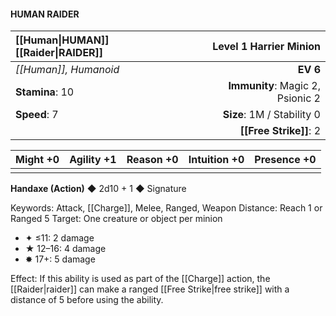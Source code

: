#### HUMAN RAIDER

| [[Human\|HUMAN]] [[Raider\|RAIDER]]      |       **Level 1 Harrier Minion** |
| :---------------- | -------------------------------: |
| *[[Human]], Humanoid* |                         **EV 6** |
| **Stamina**: 10   | **Immunity**: Magic 2, Psionic 2 |
| **Speed**: 7      |       **Size**: 1M / Stability 0 |
|                   |               **[[Free Strike]]**: 2 |

| **Might** +0 | **Agility** +1 | **Reason** +0 | **Intuition** +0 | **Presence** +0 |
| ------------ | -------------- | ------------- | ---------------- | --------------- |
|              |                |               |                  |                 |

**Handaxe (Action)** ◆ 2d10 + 1 ◆ Signature

Keywords: Attack, [[Charge]], Melee, Ranged, Weapon
Distance: Reach 1 or Ranged 5
Target: One creature or object per minion

- ✦ ≤11: 2 damage
- ★ 12–16: 4 damage
- ✸ 17+: 5 damage

Effect: If this ability is used as part of the [[Charge]] action, the [[Raider|raider]] can make a ranged [[Free Strike|free strike]] with a distance of 5 before using the ability.
